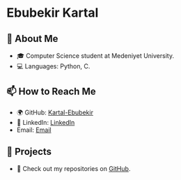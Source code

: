 # Ebubekir Kartal

## 👋 About Me
- 🎓 Computer Science student at Medeniyet University.
- 💻 Languages: Python, C.

## 📫 How to Reach Me
- 🌍 GitHub: [Kartal-Ebubekir](https://github.com/Kartal-Ebubekir)
- 💼 LinkedIn: [LinkedIn](https://linkedin.com/in/yourprofile)
- Email: [Email](ebubekirkartal271@gmail.com)

## 📂 Projects
- 🚀 Check out my repositories on [GitHub]([https://github.com/Kartal-Ebubekir?tab=repositories](https://github.com/Kartal-Ebubekir/C-Dilinde-Yaz-lm-Telefon-Rehberi-Uygulamas-)).

